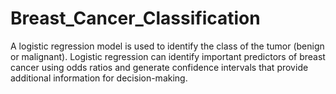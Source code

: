# Breast_Cancer_Classification
A logistic regression model is used to identify the class of the tumor (benign or malignant).  Logistic regression can identify important predictors of breast cancer using odds ratios and generate confidence intervals that provide additional information for decision-making.
